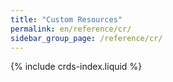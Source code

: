 ```yaml
---
title: "Custom Resources"
permalink: en/reference/cr/
sidebar_group_page: /reference/cr/
---
```


{% include crds-index.liquid %}
